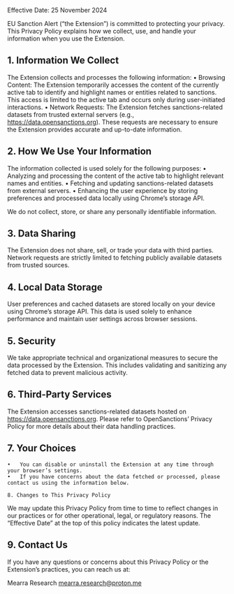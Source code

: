 Effective Date: 25 November 2024

EU Sanction Alert (“the Extension”) is committed to protecting your privacy. This Privacy Policy explains how we collect, use, and handle your information when you use the Extension.

## 1. Information We Collect

The Extension collects and processes the following information:
	•	Browsing Content: The Extension temporarily accesses the content of the currently active tab to identify and highlight names or entities related to sanctions. This access is limited to the active tab and occurs only during user-initiated interactions.
	•	Network Requests: The Extension fetches sanctions-related datasets from trusted external servers (e.g., https://data.opensanctions.org). These requests are necessary to ensure the Extension provides accurate and up-to-date information.

## 2. How We Use Your Information

The information collected is used solely for the following purposes:
	•	Analyzing and processing the content of the active tab to highlight relevant names and entities.
	•	Fetching and updating sanctions-related datasets from external servers.
	•	Enhancing the user experience by storing preferences and processed data locally using Chrome’s storage API.

We do not collect, store, or share any personally identifiable information.

## 3. Data Sharing

The Extension does not share, sell, or trade your data with third parties. Network requests are strictly limited to fetching publicly available datasets from trusted sources.

## 4. Local Data Storage

User preferences and cached datasets are stored locally on your device using Chrome’s storage API. This data is used solely to enhance performance and maintain user settings across browser sessions.

## 5. Security

We take appropriate technical and organizational measures to secure the data processed by the Extension. This includes validating and sanitizing any fetched data to prevent malicious activity.

## 6. Third-Party Services

The Extension accesses sanctions-related datasets hosted on https://data.opensanctions.org. Please refer to OpenSanctions’ Privacy Policy for more details about their data handling practices.

## 7. Your Choices

	•	You can disable or uninstall the Extension at any time through your browser’s settings.
	•	If you have concerns about the data fetched or processed, please contact us using the information below.

    8. Changes to This Privacy Policy

We may update this Privacy Policy from time to time to reflect changes in our practices or for other operational, legal, or regulatory reasons. The “Effective Date” at the top of this policy indicates the latest update.

## 9. Contact Us

If you have any questions or concerns about this Privacy Policy or the Extension’s practices, you can reach us at:

Mearra Research
mearra.research@proton.me
